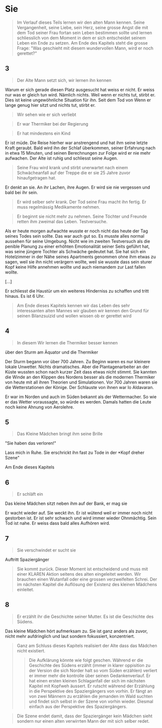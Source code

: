 # Sie
> Im Verlauf dieses Teils lernen wir den alten Mann kennen. Seine Vergangenheit, seine Liebe, sein Herz, seine grosse Angst die mit dem Tod seiner Frau fortan sein Leben bestimmen sollte und lernen schliesslich von dem Moment in dem er sich entscheidet seinem Leben ein Ende zu setzen. Am Ende des Kapitels steht die grosse Frage: "Was geschieht mit diesem wundervollen Mann, wird er noch gerettet?"

## 3
> Der Alte Mann setzt sich, wir lernen ihn kennen

Warum er sich gerade diesen Platz ausgesucht hat weiss er nicht. Er weiss nur was er gleich tun wird. Nämlich nichts. Weil wenn er nichts tut, stirbt er. Dies ist keine ungewöhnliche Situation für ihn. Seit dem Tod von Wenn er lange genug hier sitzt und nichts tut, stirbt er.

> Wir sehen wie er sich verliebt

> Er war Thermiker bei der Regierung

> Er hat mindestens ein Kind

Er ist müde. Die Reise hierher war anstrengend und hat ihm seine letzte Kraft geraubt. Bald wird ihn der Schlaf überkommen, seiner Erfahrung nach in etwa 15 Minuten, und seinen Berechnungen zur Folge wird er nie mehr aufwachen. Der Alte ist ruhig und schliesst seine Augen.

> Seine Frau wird krank und stirbt unerwartet nach einem Schwächeanfall auf der Treppe die er sie 25 Jahre zuvor hinaufgetragen hat.

Er denkt an sie. An ihr Lachen, ihre Augen. Er wird sie nie vergessen und bald bei ihr sein.

> Er wird selber sehr krank. Der Tod seine Frau macht ihn fertig. Er muss regelmässig Medikamente nehmen.


> Er beginnt sie nicht mehr zu nehmen. Seine Töchter und Freunde retten ihm zweimal das Leben. Testversuche.

Als er heute morgen aufwachte wusste er noch nicht das heute der Tag seines Todes sein sollte. Das war auch gut so. Es musste alles normal aussehen für seine Umgebung. Nicht wie im zweiten Testversuch als die penible Planung zu einer erhöhten Emotionalität seiner Seits geführt hat, was seine jüngere Tochter als Schwäche gedeutet hat. Sie hat sich ein Hotelzimmer in der Nähe seines Apartments genommen ohne ihm etwas zu sagen, weil sie ihn nicht verärgern wollte, weil sie wusste dass sein sturer Kopf keine Hilfe annehmen wollte und auch niemandem zur Last fallen wollte.

[...]

Er schliesst die Haustür um ein weiteres Hinderniss zu schaffen und tritt hinaus. Es ist 6 Uhr.

> Am Ende dieses Kapitels kennen wir das Leben des sehr interessanten alten Mannes wir glauben wir kennen den Grund für seinen Bilanzsuizid und wollen wissen ob er gerettet wird

## 4

> In diesem Wir lernen die Thermiker besser kennen

über den Sturm am Äquator und die Thermiker

Der Sturm begann vor über 700 Jahren. Zu Beginn waren es nur kleinere lokale Unwetter. Nichts dramatisches. Aber die Plantagenarbeiter an der Küste wussten schon nach kurzer Zeit dass etwas nicht stimmt. Sie kannten die Winde an den Klippen des Nordens besser als die modernen Thermiker von heute mit all ihren Theorien und Simulationen. Vor 700 Jahren waren sie die Wetterstationen der Könige. Der Schlauste von ihnen war Io Aldavaran.

Er war im Norden und auch im Süden bekannt als der Wettermacher. So wie er das Wetter voraussagte, so würde es werden. Damals hatten die Leute noch keine Ahnung von Aerolehre.

## 5
> Das Kleine Mädchen bringt ihm seine Brille

"Sie haben das verloren!"

Lass mich in Ruhe. Sie erschrickt ihn fast zu Tode in der *Kopf dreher Szene"

Am Ende dieses Kapitels

## 6
> Er schläft ein

Das kleine Mädchen sitzt neben ihm auf der Bank, er mag sie

Er wacht wieder auf. Sie weckt ihn. Er ist wütend weil er immer noch nicht gestorben ist. Er ist sehr schwach und wird immer wieder Ohnmächtig. Sein Tod ist nahe. Er weiss dass bald alles Aufhören wird.

## 7
> Sie verschwindet er sucht sie

Auftritt Spaziergänger

> Sie kommt zurück. Dieser Moment ist entscheidend und muss mit einer KLAREN Aktion seitens des alten eingeleitet werden. Wir brauchen einen Wutanfall oder eine grossen verzweifelten Schrei. Der im nächsten Kapitel die Auflösung der Existenz des kleinen Mädchens einleitet.

## 8

> Er erzählt ihr die Geschichte seiner Mutter. Es ist die Geschichte des Südens.


Das kleine Mädchen hört aufmerksam zu. Sie ist ganz anders als zuvor, nicht mehr aufdringlich und laut sondern fokussiert, konzentriert.

> Ganz am Schluss dieses Kapitels realisiert der Alte dass das Mädchen nicht existiert.
>> Die Aufklärung könnte wie folgt geschen.
Während er die Geschichte des Südens erzählt (immer in klarer oppisition zu der Version die sich Norder halt so vom Süden erzählen) verliert er immer mehr die kontrolle über seinen Gedankenverlauf. Er hat einen ersten kleinen Schlaganfall der sich im nächsten Kapitel mit Kopfweh äussert. Er rutscht während der Erzählung in die Perspektive des Spaziergängers von vorhin. Er fängt an von zwei Männern zu erzählen die jemanden im Wald suchten und findet sich selbst in der Szene von vorhin wieder. Diesmal einfach aus der Perspektive des Spaziergängers.

> Die Szene endet damit, dass der Spaziergänger kein Mädchen sieht sondern nur einen alten verwirrten Mann der mit sich selber redet.
